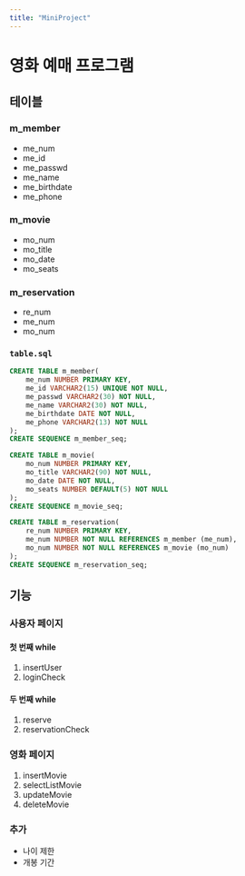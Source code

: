 ```yaml
---
title: "MiniProject"
---
```


# 영화 예매 프로그램

## 테이블

### m_member

- me_num
- me_id
- me_passwd
- me_name
- me_birthdate
- me_phone

### m_movie

- mo_num
- mo_title
- mo_date
- mo_seats

### m_reservation

- re_num
- me_num
- mo_num

### `table.sql`

```sql
CREATE TABLE m_member(
	me_num NUMBER PRIMARY KEY,
	me_id VARCHAR2(15) UNIQUE NOT NULL,
	me_passwd VARCHAR2(30) NOT NULL,
	me_name VARCHAR2(30) NOT NULL,
	me_birthdate DATE NOT NULL,
	me_phone VARCHAR2(13) NOT NULL
);
CREATE SEQUENCE m_member_seq;

CREATE TABLE m_movie(
	mo_num NUMBER PRIMARY KEY,
	mo_title VARCHAR2(90) NOT NULL,
	mo_date DATE NOT NULL,
	mo_seats NUMBER DEFAULT(5) NOT NULL
);
CREATE SEQUENCE m_movie_seq;

CREATE TABLE m_reservation(
	re_num NUMBER PRIMARY KEY,
	me_num NUMBER NOT NULL REFERENCES m_member (me_num),
	mo_num NUMBER NOT NULL REFERENCES m_movie (mo_num)
);
CREATE SEQUENCE m_reservation_seq;
```

## 기능

### 사용자 페이지

#### 첫 번째 while

1. insertUser
2. loginCheck

#### 두 번째 while

1. reserve
2. reservationCheck

### 영화 페이지

1. insertMovie
2. selectListMovie
3. updateMovie
4. deleteMovie

### 추가

- 나이 제한
- 개봉 기간